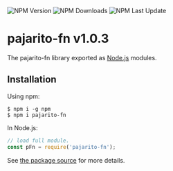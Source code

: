 ![NPM Version](https://img.shields.io/npm/v/pajarito-fn)
![NPM Downloads](https://img.shields.io/npm/dy/pajarito-fn)
![NPM Last Update](https://img.shields.io/npm/last-update/pajarito-fn)

# pajarito-fn v1.0.3

The pajarito-fn library exported as [Node.js](https://nodejs.org/) modules.

## Installation

Using npm:

```
$ npm i -g npm
$ npm i pajarito-fn
```

In Node.js:

```Javascript
// load full module.
const pFn = require('pajarito-fn');
```

See [the package source](https://github.com/PajaritoMoyqi/NPM-pajarito-fn) for more details.